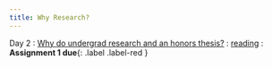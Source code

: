```yaml
---
title: Why Research?
---
```


Day 2
: [Why do undergrad research and an honors thesis?](#)
  : [reading](#)
: **Assignment 1 due**{: .label .label-red }

